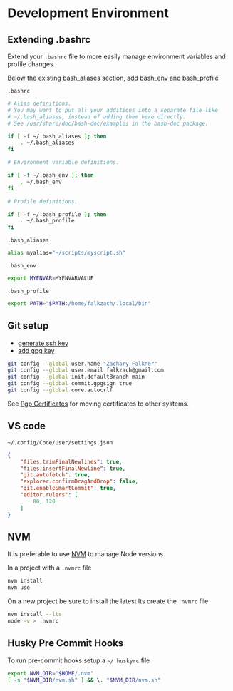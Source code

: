# Development Environment

## Extending .bashrc

Extend your `.bashrc` file to more easily manage environment variables and profile changes.

Below the existing bash_aliases section, add bash_env and bash_profile

`.bashrc`
```bash
# Alias definitions.
# You may want to put all your additions into a separate file like
# ~/.bash_aliases, instead of adding them here directly.
# See /usr/share/doc/bash-doc/examples in the bash-doc package.

if [ -f ~/.bash_aliases ]; then
    . ~/.bash_aliases
fi

# Environment variable definitions.

if [ -f ~/.bash_env ]; then
    . ~/.bash_env
fi

# Profile definitions.

if [ -f ~/.bash_profile ]; then
    . ~/.bash_profile
fi
```

`.bash_aliases`
```bash
alias myalias="~/scripts/myscript.sh"
```

`.bash_env`
```bash
export MYENVAR=MYENVARVALUE
```

`.bash_profile`
```bash
export PATH="$PATH:/home/falkzach/.local/bin"
```

## Git setup

* [generate ssh key](https://docs.github.com/en/authentication/connecting-to-github-with-ssh/adding-a-new-ssh-key-to-your-github-account)
* [add gpg key](https://docs.github.com/en/authentication/managing-commit-signature-verification/adding-a-gpg-key-to-your-github-account)

```bash
git config --global user.name "Zachary Falkner"
git config --global user.email falkzach@gmail.com
git config --global init.defaultBranch main
git config --global commit.gpgsign true
git config --global core.autocrlf
```

See [Pgp Certificates](./PgpCertificates.md) for moving certificates to other systems.

## VS code

`~/.config/Code/User/settings.json`
```json
{
    "files.trimFinalNewlines": true,
    "files.insertFinalNewline": true,
    "git.autofetch": true,
    "explorer.confirmDragAndDrop": false,
    "git.enableSmartCommit": true,
    "editor.rulers": [
        80, 120
    ]
}

```

## NVM

It is preferable to use [NVM](https://github.com/nvm-sh/nvm) to manage Node versions.

In a project with a `.nvmrc` file
```bash
nvm install
nvm use
```

On a new project be sure to install the latest lts create the `.nvmrc` file
```bash
nvm install --lts
node -v > .nvmrc
```

## Husky Pre Commit Hooks

To run pre-commit hooks setup a `~/.huskyrc` file
```bash
export NVM_DIR="$HOME/.nvm"
[ -s "$NVM_DIR/nvm.sh" ] && \. "$NVM_DIR/nvm.sh"
```
